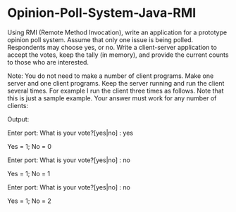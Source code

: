 # Opinion-Poll-System-Java-RMI

Using RMI (Remote Method Invocation), write an application for a prototype opinion poll system. Assume that only one issue is being polled. Respondents may choose yes, or no. Write a client-server application to accept the votes, keep the tally (in memory), and provide the current counts to those who are interested.

Note: You do not need to make a number of client programs. Make one server and one client programs. Keep the server running and run the client several times. For example I run the client three times as follows. Note that this is just a sample example. Your answer must work for any number of clients:

Output:

Enter port: What is your vote?[yes|no] : yes

Yes = 1; No = 0

Enter port: What is your vote?[yes|no] : no

Yes = 1; No = 1

Enter port: What is your vote?[yes|no] : no

Yes = 1; No = 2
